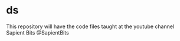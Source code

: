 # ds
This repository will have the code files taught at the youtube channel Sapient Bits
@SapientBits
